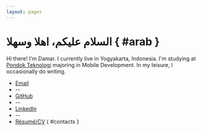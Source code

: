 ```yaml
---
layout: pages
---
```


# السلام عليكم، اهلا وسهلا { #arab }

Hi there! I'm Damar. I currently live in Yogyakarta, Indonesia. I'm studying at [Pondok Teknologi](https://pondokteknologi.com/) majoring in Mobile Development. In my leisure, I occasionally do writing.

* [Email](mailto:indradamarjati21@gmail.com)
* --
* [GitHub](https://github.com/Indra2108)
* --
* [LinkedIn](https://www.linkedin.com/in/indradamarjati/)
* --
* [Résumé/CV](https://drive.google.com/file/d/1HPEFc1w8VElw2_ISmr8nNsr4yqSJTU8E/view?usp=sharing)
{ #contacts }